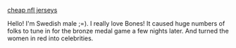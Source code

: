 [cheap nfl jerseys](http://sevgarago.ru/user/CorineBrewton5/)

Hello\!
I'm Swedish male ;=).
I really love Bones\!
It caused huge numbers of folks to tune in for the bronze medal game a
few nights later. And turned the women in red into celebrities.